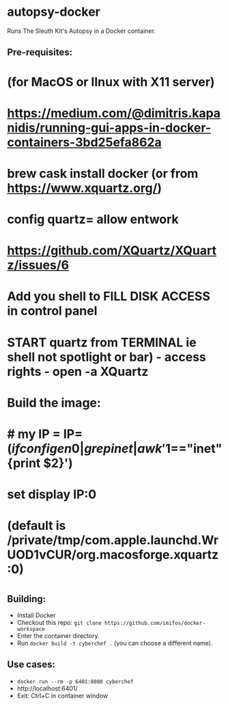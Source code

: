# autopsy-docker

Runs The Sleuth Kit's Autopsy in a Docker container.

## Pre-requisites:

# (for MacOS or lInux with X11 server)
#
# https://medium.com/@dimitris.kapanidis/running-gui-apps-in-docker-containers-3bd25efa862a
# brew cask install docker (or from https://www.xquartz.org/)
# config quartz= allow entwork
#
# https://github.com/XQuartz/XQuartz/issues/6
# Add you shell to FILL DISK ACCESS in control panel 
# START quartz from TERMINAL ie shell not spotlight or bar) - access rights - open -a XQuartz
# 
# Build the image:
# # my IP = IP=$(ifconfig en0 | grep inet | awk '$1=="inet" {print $2}')
# set display IP:0
# (default is /private/tmp/com.apple.launchd.WrUOD1vCUR/org.macosforge.xquartz:0)
#


## Building:

  * Install Docker
  * Checkout this repo: ```git clone https://github.com/imifos/docker-workspace```
  * Enter the container directory.
  * Run ```docker build -t cyberchef .``` (you can choose a different name).
   
## Use cases:
  
  * ```docker run --rm -p 6401:8080 cyberchef```
  * http://localhost:6401/
  * Exit: Ctrl+C in container window

  
